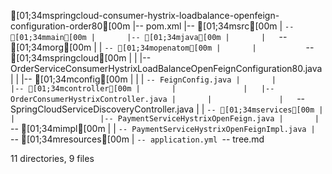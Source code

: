 [01;34mspringcloud-consumer-hystrix-loadbalance-openfeign-configuration-order80[00m
|-- pom.xml
|-- [01;34msrc[00m
|   `-- [01;34mmain[00m
|       |-- [01;34mjava[00m
|       |   `-- [01;34morg[00m
|       |       `-- [01;34mopenatom[00m
|       |           `-- [01;34mspringcloud[00m
|       |               |-- OrderServiceConsumerHystrixLoadBalanceOpenFeignConfiguration80.java
|       |               |-- [01;34mconfig[00m
|       |               |   `-- FeignConfig.java
|       |               |-- [01;34mcontroller[00m
|       |               |   |-- OrderConsumerHystrixController.java
|       |               |   `-- SpringCloudServiceDiscoveryController.java
|       |               `-- [01;34mservices[00m
|       |                   |-- PaymentServiceHystrixOpenFeign.java
|       |                   `-- [01;34mimpl[00m
|       |                       `-- PaymentServiceHystrixOpenFeignImpl.java
|       `-- [01;34mresources[00m
|           `-- application.yml
`-- tree.md

11 directories, 9 files
